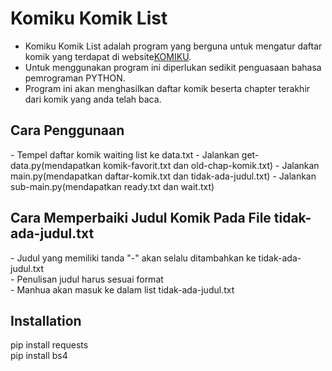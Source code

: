 # Komiku Komik List
- Komiku Komik List adalah program yang berguna untuk mengatur daftar komik yang terdapat di website<a href='https://komiku.com'>KOMIKU<a>.<br>
- Untuk menggunakan program ini diperlukan sedikit penguasaan bahasa pemrograman PYTHON.<br>
- Program ini akan menghasilkan daftar komik beserta chapter terakhir dari komik yang anda telah baca.

<h2>Cara Penggunaan</h2>
- Tempel daftar komik waiting list ke data.txt
- Jalankan get-data.py(mendapatkan komik-favorit.txt dan old-chap-komik.txt)
- Jalankan main.py(mendapatkan daftar-komik.txt dan tidak-ada-judul.txt)
- Jalankan sub-main.py(mendapatkan ready.txt dan wait.txt)

<h2>Cara Memperbaiki Judul Komik Pada File tidak-ada-judul.txt</h2>
- Judul yang memiliki tanda "-" akan selalu ditambahkan ke tidak-ada-judul.txt<br>
- Penulisan judul harus sesuai format<br>
- Manhua akan masuk ke dalam list tidak-ada-judul.txt<br>

<h2>Installation</h2>
pip install requests<br>
pip install bs4
